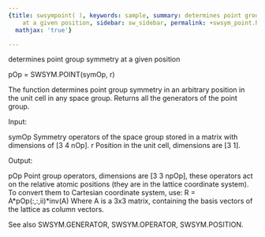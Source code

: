 ```yaml
---
{title: swsympoint( ), keywords: sample, summary: determines point group symmetry
    at a given position, sidebar: sw_sidebar, permalink: +swsym_point.html, folder: +swsym,
  mathjax: 'true'}

---
```

determines point group symmetry at a given position
 
pOp = SWSYM.POINT(symOp, r)
 
The function determines point group symmetry in an arbitrary position in
the unit cell in any space group. Returns all the generators of the point
group.
 
Input:
 
symOp         Symmetry operators of the space group stored in a matrix
              with dimensions of [3 4 nOp].
r             Position in the unit cell, dimensions are [3 1].
 
Output:
 
pOp           Point group operators, dimensions are [3 3 npOp], these
              operators act on the relative atomic positions (they are in
              the lattice coordinate system). To convert them to
              Cartesian coordinate system, use:
                  R = A*pOp(:,:,ii)*inv(A)
              Where A is a 3x3 matrix, containing the basis vectors of
              the lattice as column vectors.
 
See also SWSYM.GENERATOR, SWSYM.OPERATOR, SWSYM.POSITION.
 
